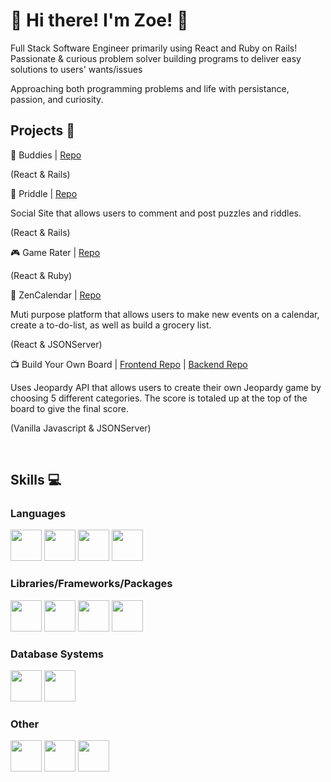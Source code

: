 # 👋 Hi there! I'm Zoe! 👋

Full Stack Software Engineer primarily using React and Ruby on Rails! Passionate & curious problem solver building programs to deliver easy solutions to users' wants/issues

Approaching both programming problems and life with persistance, passion, and curiosity.

## Projects 🎨

:paw_prints: Buddies | [Repo](https://github.com/ZoeJ0504/Buddies)

(React & Rails)

:jigsaw: Priddle | [Repo](https://github.com/ZoeJ0504/Priddle)

Social Site that allows users to comment and post puzzles and riddles.

(React & Rails)

:video_game: Game Rater | [Repo]()

(React & Ruby)

:calendar: ZenCalendar | [Repo](https://github.com/ZoeJ0504/ZenCalendarTake2)

Muti purpose platform that allows users to make new events on a calendar, create a to-do-list, as well as build a grocery list.

(React & JSONServer)

📺 Build Your Own Board | [Frontend Repo](https://github.com/ZoeJ0504/phase-3-project-frontend) | [Backend Repo](https://github.com/ZoeJ0504/phase-3-project-backend)

Uses Jeopardy API that allows users to create their own Jeopardy game by choosing 5 different categories. The score is totaled up at the top of the board to give the final score.

(Vanilla Javascript & JSONServer)

 
## Skills 💻
### Languages
<p>
 <img src="https://cdn.jsdelivr.net/gh/devicons/devicon/icons/css3/css3-original.svg" width="50px"/>
 <img src="https://cdn.jsdelivr.net/gh/devicons/devicon/icons/html5/html5-original.svg" width="50px"/>
  <img src="https://cdn.jsdelivr.net/gh/devicons/devicon/icons/javascript/javascript-original.svg" width="50px"/>
 <img src="https://cdn.jsdelivr.net/gh/devicons/devicon/icons/ruby/ruby-original.svg" width="50px"/>
  </p>        

### Libraries/Frameworks/Packages
<p>
<img src="https://cdn.jsdelivr.net/gh/devicons/devicon/icons/bootstrap/bootstrap-original.svg" width="50px"/>
 <img src="https://cdn.jsdelivr.net/gh/devicons/devicon/icons/materialui/materialui-original.svg" width="50px"/> 
  <img src="https://cdn.jsdelivr.net/gh/devicons/devicon/icons/react/react-original.svg" width="50px"/>
  <img src="https://cdn.jsdelivr.net/gh/devicons/devicon/icons/rails/rails-original-wordmark.svg" width="50px"/> 
</p>



### Database Systems
<p>
<img src="https://cdn.jsdelivr.net/gh/devicons/devicon/icons/postgresql/postgresql-original.svg" width="50px" />
<img src="https://cdn.jsdelivr.net/gh/devicons/devicon/icons/sqlite/sqlite-original.svg" width="50px"/>
</p>


### Other
<p>
<img src="https://cdn.jsdelivr.net/gh/devicons/devicon/icons/heroku/heroku-original.svg" width="50px"/>
<img src="https://cdn.jsdelivr.net/gh/devicons/devicon/icons/npm/npm-original-wordmark.svg" width="50px"/>
<img src="https://user-images.githubusercontent.com/7853266/44114706-9c72dd08-9fd1-11e8-8d9d-6d9d651c75ad.png" width="50px"/>
</p>

